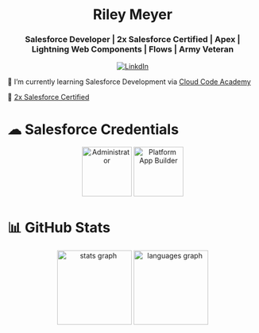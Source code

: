 <h1 align="center"> Riley Meyer </h1>
<h3 align="center"> Salesforce Developer | 2x Salesforce Certified | Apex | Lightning Web Components | Flows | Army Veteran </h3>

<div align="center">

[![LinkdIn](https://img.shields.io/badge/LinkedIn-%230077B5.svg?logo=linkedin&logoColor=white)](https://linkedin.com/in/rileymeye1)

</div>

🌱 I’m currently learning Salesforce Development via [Cloud Code Academy](https://cloudcodeacademy.com)

🏅 [2x Salesforce Certified](https://trailblazer.me/id/rileymeye1)

# ☁ Salesforce Credentials

<div align="center">
  <img src="https://github.com/rileymeye1/rileymeye1/assets/134163111/853aaea0-ef01-41b7-82ae-ccdb0298a82c" height="100" alt="Administrator"/>
  <img src="https://github.com/rileymeye1/rileymeye1/assets/134163111/11b22698-f6d1-4a85-be09-07537ec42caf" height="100" alt="Platform App Builder"/>
</div>

# 📊 GitHub Stats

<div align="center">
  <img src="https://github-readme-stats.vercel.app/api?username=rileymeye1&hide_title=false&hide_rank=true&show_icons=true&include_all_commits=true&count_private=true&disable_animations=false&theme=dracula&locale=en&hide_border=false" height="150" alt="stats graph"  />
  <img src="https://github-readme-stats.vercel.app/api/top-langs?username=rileymeye1&locale=en&hide_title=false&layout=compact&card_width=320&langs_count=5&theme=dracula&hide_border=false" height="150" alt="languages graph"  />
</div>

<!---
rileymeye1/rileymeye1 is a ✨ special ✨ repository because its `README.md` (this file) appears on your GitHub profile.
You can click the Preview link to take a look at your changes.
--->

